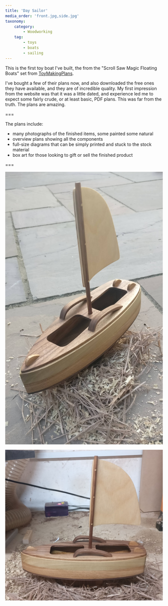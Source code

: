 ```yaml
---
title: 'Day Sailor'
media_order: 'front.jpg,side.jpg'
taxonomy:
    category:
        - Woodworking
    tag:
        - toys
        - boats
        - sailing
---
```


This is the first toy boat I've built, the from the "Scroll Saw Magic Floating Boats" set from [ToyMakingPlans](https://www.toymakingplans.com/website/PlanSets/scrollsawmagic-floating-boats.html).

I've bought a few of their plans now, and also downloaded the free ones they have available, and they are of
incredible quality. My first impression from the website was that it was a little dated, and experience led
me to expect some fairly crude, or at least basic, PDF plans. This was far from the truth. The plans are amazing.

===

The plans include:

* many photographs of the finished items, some painted some natural
* overview plans showing all the components
* full-size diagrams that can be simply printed and stuck to the stock material
* box art for those looking to gift or sell the finished product

===

![front](front.jpg?cropResize=800,800)

![side](side.jpg?cropResize=800,800)
